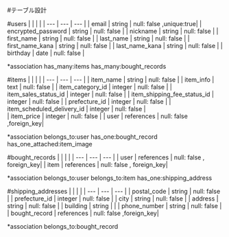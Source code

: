#テーブル設計

#users
|     |     |     | 
| --- | --- | --- | 
| email              | string | null: false ,unique:true| 
| encrypted_password | string | null: false             |
| nickname           | string | null: false             |
| first_name         | string | null: false             |
| last_name          | string | null: false             |
| first_name_kana    | string | null: false             |
| last_name_kana     | string | null: false             |
| birthday           | date   | null: false             |  

*association
has_many:items
has_many:bought_records

#items
|     |     |     | 
| --- | --- | --- | 
| item_name                   | string     | null: false             |
| item_info                   | text       | null: false             |
| item_category_id            | integer    | null: false             |
| item_sales_status_id        | integer    | null: false             |
| item_shipping_fee_status_id | integer    | null: false             |
| prefecture_id               | integer    | null: false             |
| item_scheduled_delivery_id  | integer    | null: false             |  
| item_price                  | integer    | null: false             |
| user                        | references | null: false ,foreign_key|  

*association
belongs_to:user
has_one:bought_record
has_one_attached:item_image

#bought_records
|     |     |     | 
| --- | --- | --- | 
| user        | references | null: false , foreign_key|
| item        | references | null: false , foreign_key|  

*association
belongs_to:user
belongs_to:item
has_one:shipping_address

#shipping_addresses
|     |     |     | 
| --- | --- | --- | 
| postal_code     | string     | null: false             |
| prefecture_id   | integer    | null: false             |
| city            | string     | null: false             |
| address         | string     | null: false             |
| building        | string     |                         |
| phone_number    | string     | null: false             |
| bought_record   | references | null: false ,foreign_key|  

*association
belongs_to:bought_record
